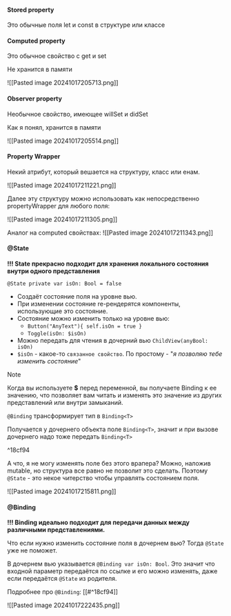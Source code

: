 
#### Stored property
Это обычные поля let и const в структуре или классе

#### Computed property
Это обычное свойство с get и set

Не хранится в памяти

![[Pasted image 20241017205713.png]]
#### Observer property
Необычное свойство, имеющее willSet и didSet

Как я понял, хранится в памяти

![[Pasted image 20241017205514.png]]

#### Property Wrapper

Некий атрибут, который вешается на структуру, класс или енам.

![[Pasted image 20241017211221.png]]

Далее эту структуру можно использовать как непосредственно propertyWrapper для любого поля:

![[Pasted image 20241017211305.png]]

Аналог на computed свойствах:
![[Pasted image 20241017211343.png]]

#### @State

**!!! State прекрасно подходит для хранения локального состояния внутри одного представления**

`@State private var isOn: Bool = false`

- Создаёт состояние поля на уровне вью.
- При изменении состояние re-рендерятся компоненты, использующие это состояние.
- Состояние можно изменить только на уровне вью:
	- `Button("AnyText"){ self.isOn = true }`
	- `Toggle(isOn: $isOn)`
- Можно передать для чтения в дочерний вью `ChildView(anyBool: isOn)`
- `$isOn` - какое-то `связанное свойство`. По простому - "*я позволяю тебе изменить состояние*"

> [!NOTE]
> Когда вы используете **$** перед переменной, вы получаете Binding к ее значению, что позволяет вам читать и изменять это значение из других представлений или внутри замыканий.
> 
> `@Binding` трансформирует тип в `Binding<T>`
> 
> Получается у дочернего объекта поле `Binding<T>`, значит и при вызове дочернего надо тоже передать `Binding<T>`
> 

^18cf94

А что, я не могу изменять поле без этого врапера? Можно, наложив mutable, но структура все равно не позволит это сделать. Поэтому `@State` - это некое читерство чтобы управлять состоянием поля.

![[Pasted image 20241017215811.png]]

#### @Binding

**!!! Binding идеально подходит для передачи данных между различными представлениями.**

Что если нужно изменить состояние поля в дочернем вью? Тогда `@State` уже не поможет.

В дочернем вью указывается `@Binding var isOn: Bool`. Это значит что входной параметр передаётся по ссылке и его можно изменять, даже если передаётся `@State` из родителя.

Подробнее про `@Binding`: [[#^18cf94]]

![[Pasted image 20241017222435.png]]